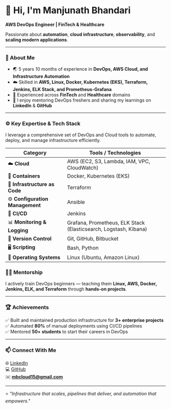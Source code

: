 

<!--
**iammanjubhandari/iammanjubhandari** is a ✨ _special_ ✨ repository because its `README.md` (this file) appears on your GitHub profile.

Here are some ideas to get you started:

- 🔭 I’m currently working on ...
- 🌱 I’m currently learning ...
- 👯 I’m looking to collaborate on ...
- 🤔 I’m looking for help with ...
- 💬 Ask me about ...
- 📫 How to reach me: ...
- 😄 Pronouns: ...
- ⚡ Fun fact: ...
-->


# 👋 Hi, I'm Manjunath Bhandari  
**AWS DevOps Engineer | FinTech & Healthcare**

Passionate about **automation**, **cloud infrastructure**, **observability**, and **scaling modern applications**.

---

### 🧠 About Me  
- 🌏 5 years 10 months of experience in **DevOps, AWS Cloud, and Infrastructure Automation**  
- ☁️ Skilled in **AWS, Linux, Docker, Kubernetes (EKS), Terraform, Jenkins, ELK Stack, and Prometheus-Grafana**  
- 🧩 Experienced across **FinTech** and **Healthcare** domains  
- 💬 I enjoy mentoring DevOps freshers and sharing my learnings on **LinkedIn** & **GitHub**

---

### ⚙️ Key Expertise & Tech Stack

I leverage a comprehensive set of DevOps and Cloud tools to automate, deploy, and manage infrastructure efficiently.

| Category | Tools / Technologies |
|-----------|----------------------|
| ☁️ **Cloud** | AWS (EC2, S3, Lambda, IAM, VPC, CloudWatch) |
| 🐳 **Containers** | Docker, Kubernetes (EKS) |
| 🧱 **Infrastructure as Code** | Terraform |
| ⚙️ **Configuration Management** | Ansible |
| 🚀 **CI/CD** | Jenkins |
| 📊 **Monitoring & Logging** | Grafana, Prometheus, ELK Stack (Elasticsearch, Logstash, Kibana) |
| 🧩 **Version Control** | Git, GitHub, Bitbucket |
| 🖥️ **Scripting** | Bash, Python |
| 🐧 **Operating Systems** | Linux (Ubuntu, Amazon Linux) |



### 🧑‍🏫 Mentorship  
I actively train DevOps beginners — teaching them **Linux, AWS, Docker, Jenkins, ELK, and Terraform** through **hands-on projects**.

---

### 🏆 Achievements  
✅ Built and maintained production infrastructure for **3+ enterprise projects**  
✅ Automated **80%** of manual deployments using CI/CD pipelines  
✅ Mentored **50+ students** to start their careers in DevOps  

---

### 📫 Connect With Me  
🌐 [LinkedIn](https://www.linkedin.com/in/manjunathbhandari/)  
💻 [GitHub](https://github.com/iammanjubhandari)  
✉️ **mbcloud15@gmail.com**

---

⭐ _"Infrastructure that scales, pipelines that deliver, and automation that empowers."_  

